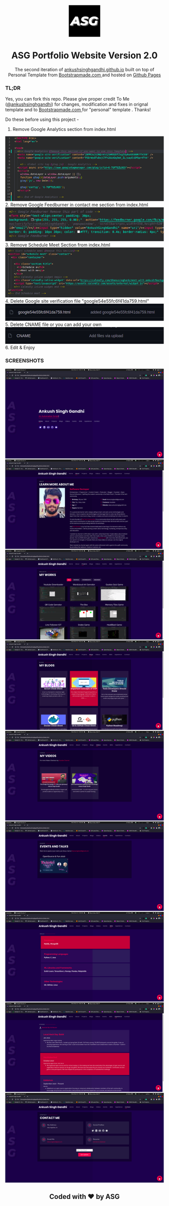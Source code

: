 <div align="center">
  <img alt="Logo" src="assets/img/logo.jpg" width="100" />
</div>
<h1 align="center">
  ASG Portfolio Website Version 2.0
</h1>
<p align="center">
  The second iteration of <a href="https://ankushsinghgandhi.gihub.io/" target="_blank">ankushsinghgandhi.github.io</a> built on top of Personal Template from <a href="https://bootstrapmade.com/demo/Personal/" target="_blank">Bootstrapmade.com </a> and hosted on <a href="https://pages.github.com/" target="_blank">Github Pages</a>
</p>

### TL;DR

Yes, you can fork this repo. Please give proper credit To Me (<a href="https://github.com/ankushsinghgandhi">@ankushsinghgandhi</a>) for changes, modification and fixes in orignal template and to <a href="https://bootstrapmade.com/demo/Personal/" target="_blank">Bootstrapmade.com </a> for "personal" template . Thanks!

Do these before using this project -

1. Remove Google Analytics section from index.html
<img src="assets/img/Screanshots/10.png">
2. Remove Google Feedburner in contact me section from index.html
<img src="assets/img/Screanshots/11.png">
3. Remove Schedule Meet Section from index.html
<img src="assets/img/Screanshots/12.png">
4. Delete Google site verification file "google54e55fc6f41da759.html"
<img src="assets/img/Screanshots/13.png">
5. Delete CNAME file or you can add your own<br>
<img src="assets/img/Screanshots/14.png">
6. Edit & Enjoy

### SCREENSHOTS
<img src="assets/img/Screanshots/1.png">
<img src="assets/img/Screanshots/2.png">
<img src="assets/img/Screanshots/3.png">
<img src="assets/img/Screanshots/4.png">
<img src="assets/img/Screanshots/5.png">
<img src="assets/img/Screanshots/6.png">
<img src="assets/img/Screanshots/7.png">
<img src="assets/img/Screanshots/8.png">
<img src="assets/img/Screanshots/9.png">


<div align="center">


## Coded with ❤ by ASG

</div>
